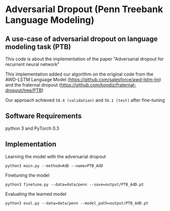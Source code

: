 # Adversarial Dropout (Penn Treebank Language Modeling)

## A use-case of adversarial dropout on language modeling task (PTB)

This code is about the implementation of the paper "Adversarial dropout for recurrent neural network"

This implementation added our algorithm on the original code from the AWD-LSTM Language Model (https://github.com/salesforce/awd-lstm-lm)
and the fraternal dropout (https://github.com/kondiz/fraternal-dropout/tree/PTB) 

Our approach achieved ``58.4 (validation)`` and ``56.1 (test)`` after fine-tuning

## Software Requirements
python 3 and PyTorch 0.3

## Implementation

Learning the model with the adversarial dropout

```python3 main.py --method=AdD --name=PTB_AdD```

Finetuning the model 

```python3 finetune.py --data=data/penn --save=output/PTB_AdD.pt```

Evaluating the learned model

```python3 eval.py --data=data/penn --model_path=output/PTB_AdD.pt```

